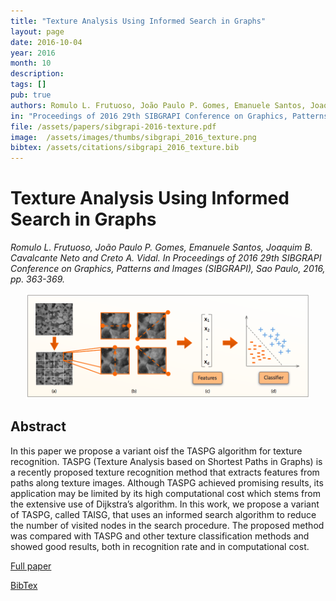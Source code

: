 ```yaml
---
title: "Texture Analysis Using Informed Search in Graphs"
layout: page
date: 2016-10-04
year: 2016
month: 10
description:
tags: []
pub: true
authors: Romulo L. Frutuoso, João Paulo P. Gomes, Emanuele Santos, Joaquim B. Cavalcante Neto and Creto A. Vidal
in: "Proceedings of 2016 29th SIBGRAPI Conference on Graphics, Patterns and Images (SIBGRAPI), Sao Paulo, 2016, pp. 363-369."
file: /assets/papers/sibgrapi-2016-texture.pdf
image:  /assets/images/thumbs/sibgrapi_2016_texture.png
bibtex: /assets/citations/sibgrapi_2016_texture.bib
---
```


# Texture Analysis Using Informed Search in Graphs

*Romulo L. Frutuoso, João Paulo P. Gomes, Emanuele Santos, Joaquim B. Cavalcante Neto and Creto A. Vidal. In Proceedings of 2016 29th SIBGRAPI Conference on Graphics, Patterns and Images (SIBGRAPI), Sao Paulo, 2016, pp. 363-369.*

<center><img src="/assets/images/thumbs/sibgrapi_2016_texture.png" style="width: 90%;" /></center>

## Abstract

In this paper we propose a variant oisf the TASPG algorithm for texture recognition. TASPG (Texture Analysis based on Shortest Paths in Graphs) is a recently proposed texture recognition method that extracts features from paths along texture images. Although TASPG achieved promising results, its application may be limited by its high computational cost which stems from the extensive use of Dijkstra’s algorithm. In this work, we propose a variant of TASPG, called TAISG, that uses an informed search algorithm to reduce the number of visited nodes in the search procedure. The proposed method was compared with TASPG and other texture classification methods and showed good results, both in recognition rate and in computational cost.


[Full paper](/assets/papers/sibgrapi-2016-texture.pdf)

[BibTex](/assets/citations/sibgrapi_2016_texture.bib)